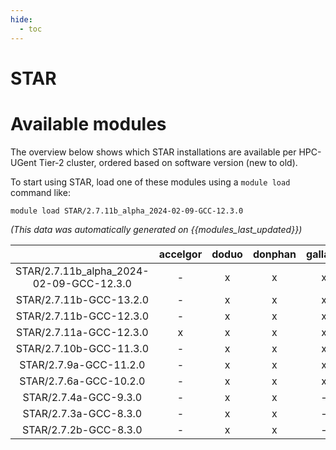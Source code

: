 ```yaml
---
hide:
  - toc
---
```


STAR
====

# Available modules


The overview below shows which STAR installations are available per HPC-UGent Tier-2 cluster, ordered based on software version (new to old).

To start using STAR, load one of these modules using a `module load` command like:

```shell
module load STAR/2.7.11b_alpha_2024-02-09-GCC-12.3.0
```

*(This data was automatically generated on {{modules_last_updated}})*  

| |accelgor|doduo|donphan|gallade|joltik|shinx|
| :---: | :---: | :---: | :---: | :---: | :---: | :---: |
|STAR/2.7.11b_alpha_2024-02-09-GCC-12.3.0|-|x|x|x|x|x|
|STAR/2.7.11b-GCC-13.2.0|-|x|x|x|x|x|
|STAR/2.7.11b-GCC-12.3.0|-|x|x|x|x|-|
|STAR/2.7.11a-GCC-12.3.0|x|x|x|x|x|x|
|STAR/2.7.10b-GCC-11.3.0|-|x|x|x|-|-|
|STAR/2.7.9a-GCC-11.2.0|-|x|x|x|-|-|
|STAR/2.7.6a-GCC-10.2.0|-|x|x|x|-|-|
|STAR/2.7.4a-GCC-9.3.0|-|x|x|-|-|-|
|STAR/2.7.3a-GCC-8.3.0|-|x|x|-|-|-|
|STAR/2.7.2b-GCC-8.3.0|-|x|x|-|-|-|
